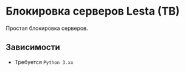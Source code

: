 # Блокировка серверов Lesta (TB)

Простая блокировка серверов. 

## Зависимости
- Требуется `Python 3.хх`